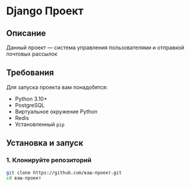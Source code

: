 # Django Проект

## Описание
Данный проект — система управления пользователями и отправкой почтовых рассылок

## Требования
Для запуска проекта вам понадобятся:
- Python 3.10+
- PostgreSQL
- Виртуальное окружение Python
- Redis 
- Установленный `pip`

## Установка и запуск

### 1. Клонируйте репозиторий
```bash
git clone https://github.com/ваш-проект.git
cd ваш-проект
